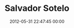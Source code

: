 ---
title: "Salvador Sotelo"
date: 2012-05-31 22:47:45 00:00
permalink: /soulashell
twitter: "soulashell"
likes: [1027,1029,1125]
id: 816
gravatar: "http://www.gravatar.com/avatar/e5f26d21eb37dab0fb7a6e04aa512598"
---